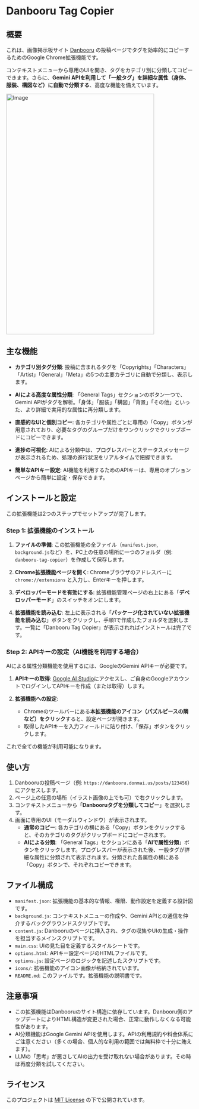 # Danbooru Tag Copier

## 概要

これは、画像掲示板サイト [Danbooru](https://danbooru.donmai.us/) の投稿ページでタグを効率的にコピーするためのGoogle Chrome拡張機能です。

コンテキストメニューから専用のUIを開き、タグをカテゴリ別に分類してコピーできます。さらに、**Gemini APIを利用して「一般タグ」を詳細な属性（身体、服装、構図など）に自動で分類する**、高度な機能を備えています。


<img width="398" height="645" alt="Image" src="https://github.com/user-attachments/assets/5b729d14-0148-4d08-89a8-db834a17cbdc" />

## 主な機能

- **カテゴリ別タグ分類**:
  投稿に含まれるタグを「Copyrights」「Characters」「Artist」「General」「Meta」の5つの主要カテゴリに自動で分類し、表示します。

- **AIによる高度な属性分類**:
  「General Tags」セクションのボタン一つで、Gemini APIがタグを解析。「身体」「服装」「構図」「背景」「その他」といった、より詳細で実用的な属性に再分類します。

- **直感的なUIと個別コピー**:
  各カテゴリや属性ごとに専用の「Copy」ボタンが用意されており、必要なタグのグループだけをワンクリックでクリップボードにコピーできます。

- **進捗の可視化**:
  AIによる分類中は、プログレスバーとステータスメッセージが表示されるため、処理の進行状況をリアルタイムで把握できます。

- **簡単なAPIキー設定**:
  AI機能を利用するためのAPIキーは、専用のオプションページから簡単に設定・保存できます。

## インストールと設定

この拡張機能は2つのステップでセットアップが完了します。

### Step 1: 拡張機能のインストール

1.  **ファイルの準備**:
    この拡張機能の全ファイル（`manifest.json`, `background.js`など）を、PC上の任意の場所に一つのフォルダ（例: `danbooru-tag-copier`）を作成して保存します。

2.  **Chrome拡張機能ページを開く**:
    Chromeブラウザのアドレスバーに `chrome://extensions` と入力し、Enterキーを押します。

3.  **デベロッパーモードを有効にする**:
    拡張機能管理ページの右上にある「**デベロッパーモード**」のスイッチをオンにします。

4.  **拡張機能を読み込む**:
    左上に表示される「**パッケージ化されていない拡張機能を読み込む**」ボタンをクリックし、手順1で作成したフォルダを選択します。一覧に「Danbooru Tag Copier」が表示されればインストールは完了です。

### Step 2: APIキーの設定（AI機能を利用する場合）

AIによる属性分類機能を使用するには、GoogleのGemini APIキーが必要です。

1.  **APIキーの取得**:
    [Google AI Studio](https://aistudio.google.com/app/apikey)にアクセスし、ご自身のGoogleアカウントでログインしてAPIキーを作成（または取得）します。

2.  **拡張機能への設定**:
    -   Chromeのツールバーにある**本拡張機能のアイコン（パズルピースの隣など）をクリック**すると、設定ページが開きます。
    -   取得したAPIキーを入力フィールドに貼り付け、「保存」ボタンをクリックします。

これで全ての機能が利用可能になります。

## 使い方

1.  Danbooruの投稿ページ（例: `https://danbooru.donmai.us/posts/123456`）にアクセスします。
2.  ページ上の任意の場所（イラスト画像の上でも可）で右クリックします。
3.  コンテキストメニューから「**Danbooruタグを分類してコピー**」を選択します。
4.  画面に専用のUI（モーダルウィンドウ）が表示されます。
    -   **通常のコピー**: 各カテゴリの横にある「Copy」ボタンをクリックすると、そのカテゴリのタグがクリップボードにコピーされます。
    -   **AIによる分類**: 「General Tags」セクションにある「**AIで属性分類**」ボタンをクリックします。プログレスバーが表示された後、一般タグが詳細な属性に分類されて表示されます。分類された各属性の横にある「Copy」ボタンで、それぞれコピーできます。

## ファイル構成

-   `manifest.json`: 拡張機能の基本的な情報、権限、動作設定を定義する設計図です。
-   `background.js`: コンテキストメニューの作成や、Gemini APIとの通信を仲介するバックグラウンドスクリプトです。
-   `content.js`: Danbooruのページに挿入され、タグの収集やUIの生成・操作を担当するメインスクリプトです。
-   `main.css`: UIの見た目を定義するスタイルシートです。
-   `options.html`: APIキー設定ページのHTMLファイルです。
-   `options.js`: 設定ページのロジックを記述したスクリプトです。
-   `icons/`: 拡張機能のアイコン画像が格納されています。
-   `README.md`: このファイルです。拡張機能の説明書です。

## 注意事項

-   この拡張機能はDanbooruのサイト構造に依存しています。Danbooru側のアップデートによりHTML構造が変更された場合、正常に動作しなくなる可能性があります。
-   AI分類機能はGoogle Gemini APIを使用します。APIの利用規約や料金体系にご注意ください（多くの場合、個人的な利用の範囲では無料枠で十分に賄えます）。
-   LLMの「思考」が悪さしてAIの出力を受け取れない場合があります。その時は再度分類を試してください。

## ライセンス

このプロジェクトは [MIT License](https://opensource.org/licenses/MIT) の下で公開されています。
